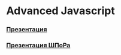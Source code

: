 # Advanced Javascript

### [Презентация](https://kontur-courses.github.io/advanced-js/#/)
### [Презентация ШПоРа](https://kontur-courses.github.io/advanced-js/index-shpora.html/#/)